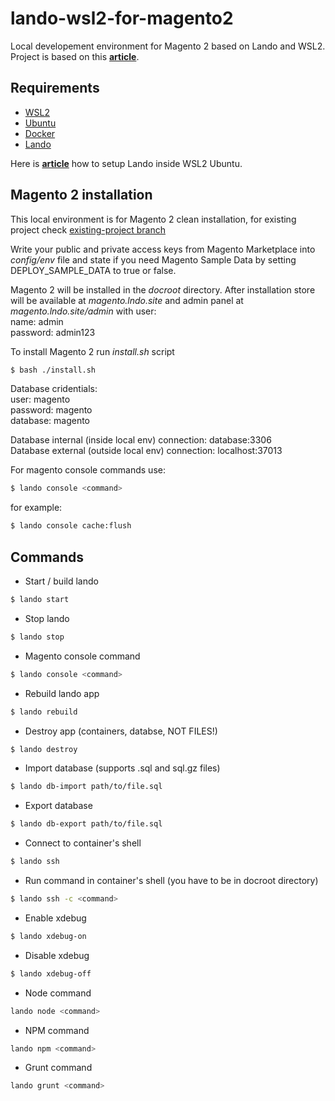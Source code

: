 # lando-wsl2-for-magento2

Local developement environment for Magento 2 based on Lando and WSL2. </br>
Project is based on this **[article](https://www.liip.ch/en/blog/setup-drupal-and-lando-with-wsl2-on-windows)**.

## Requirements

* [WSL2](https://docs.microsoft.com/en-us/windows/wsl/install-win10)
* [Ubuntu](https://www.microsoft.com/pl-pl/p/ubuntu/9nblggh4msv6)
* [Docker](https://www.docker.com/products/docker-desktop)
* [Lando](https://docs.lando.dev/)

Here is **[article](https://www.liip.ch/en/blog/setup-drupal-and-lando-with-wsl2-on-windows)** how to setup Lando inside WSL2 Ubuntu.

## Magento 2 installation

This local environment is for Magento 2 clean installation, for existing project check [existing-project branch](https://github.com/Niyabi/lando-wsl2-for-magento2/tree/existing-project)

Write your public and private access keys from Magento Marketplace into *config/env* file and state if you need Magento Sample Data by setting DEPLOY_SAMPLE_DATA to true or false.

Magento 2 will be installed in the *docroot* directory.
After installation store will be available at *magento.lndo.site* and admin panel at *magento.lndo.site/admin* with user:</br>
name: admin</br>
password: admin123</br>

To install Magento 2 run *install.sh* script

```bash
$ bash ./install.sh
```

Database cridentials:</br>
user: magento</br>
password: magento</br>
database: magento

Database internal (inside local env) connection: database:3306</br>
Database external (outside local env) connection: localhost:37013

For magento console commands use:
```bash
$ lando console <command>
```

for example:
```bash
$ lando console cache:flush
```

## Commands

* Start / build lando

```bash
$ lando start
```

* Stop lando

```bash
$ lando stop
```

* Magento console command
```bash
$ lando console <command>
```

* Rebuild lando app

```bash
$ lando rebuild
```

* Destroy app (containers, databse, NOT FILES!)

```bash
$ lando destroy
```

* Import database (supports .sql and sql.gz files)

```bash
$ lando db-import path/to/file.sql
```

* Export database

```bash
$ lando db-export path/to/file.sql
```

* Connect to container's shell

```bash
$ lando ssh
```

* Run command in container's shell (you have to be in docroot directory)

```bash
$ lando ssh -c <command>
```

* Enable xdebug

```bash
$ lando xdebug-on
```

* Disable xdebug

```bash
$ lando xdebug-off
```

* Node command

```bash
lando node <command>
```

* NPM command

```bash
lando npm <command>
```

* Grunt command

```bash
lando grunt <command>
```
